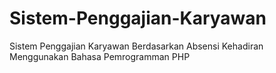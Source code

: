 # Sistem-Penggajian-Karyawan
Sistem Penggajian Karyawan Berdasarkan Absensi Kehadiran Menggunakan Bahasa Pemrogramman PHP
